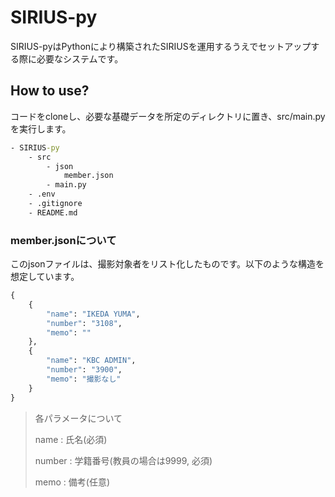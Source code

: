 # SIRIUS-py

SIRIUS-pyはPythonにより構築されたSIRIUSを運用するうえでセットアップする際に必要なシステムです。

## How to use?

コードをcloneし、必要な基礎データを所定のディレクトリに置き、src/main.pyを実行します。

```cmd
- SIRIUS-py
    - src
        - json
            member.json
        - main.py
    - .env
    - .gitignore
    - README.md
```

### member.jsonについて

このjsonファイルは、撮影対象者をリスト化したものです。以下のような構造を想定しています。

```cmd
{
    {
        "name": "IKEDA YUMA",
        "number": "3108",
        "memo": ""
    },
    {
        "name": "KBC ADMIN",
        "number": "3900",
        "memo": "撮影なし"
    }
}
```

> 各パラメータについて
>
> name : 氏名(必須)
>
> number : 学籍番号(教員の場合は9999, 必須)
>
> memo : 備考(任意)
